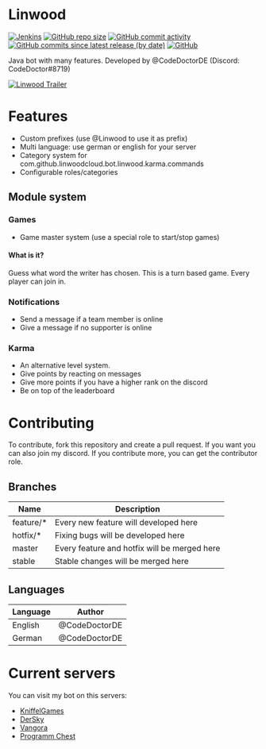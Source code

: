 # Linwood
[![Jenkins](https://img.shields.io/jenkins/build?jobUrl=https%3A%2F%2Fci.codemc.io%2Fjob%2FCodeDoctorDE%2Fjob%2FLinwood&style=for-the-badge)](https://ci.codemc.io/job/CodeDoctorDE/job/Linwood)
[![GitHub repo size](https://img.shields.io/github/repo-size/CodeDoctorDE/Linwood?style=for-the-badge)](https://github.com/CodeDoctorDE/Linwood/archive/master.zip)
[![GitHub commit activity](https://img.shields.io/github/commit-activity/m/CodeDoctorDE/Linwood?style=for-the-badge)](https://github.com/CodeDoctorDE/Linwood/commits/master)
[![GitHub commits since latest release (by date)](https://img.shields.io/github/commits-since/CodeDoctorDE/Linwood/latest?style=for-the-badge)](https://github.com/CodeDoctorDE/Linwood/releases/latest)
[![GitHub](https://img.shields.io/github/license/CodeDoctorDE/Linwood?style=for-the-badge)](LICENSE)


Java bot with many features. Developed by @CodeDoctorDE (Discord: CodeDoctor#8719)

[![Linwood Trailer](https://img.youtube.com/vi/m1mac2d19Fo/0.jpg)](https://www.youtube.com/watch?v=m1mac2d19Fo)

# Features

* Custom prefixes (use @Linwood to use it as prefix)
* Multi language: use german or english for your server
* Category system for com.github.linwoodcloud.bot.linwood.karma.commands
* Configurable roles/categories

## Module system

### Games
* Game master system (use a special role to start/stop games)

#### What is it?
Guess what word the writer has chosen. This is a turn based game. Every player can join in.

### Notifications
* Send a message if a team member is online
* Give a message if no supporter is online

### Karma
* An alternative level system.
* Give points by reacting on messages
* Give more points if you have a higher rank on the discord
* Be on top of the leaderboard

# Contributing

To contribute, fork this repository and create a pull request. If you want you can also join my discord. If you contribute more, you can get the contributor role.

## Branches

Name | Description
--- | ---
feature/* | Every new feature will developed here
hotfix/* | Fixing bugs will be developed here
master | Every feature and hotfix will be merged here 
stable | Stable changes will be merged here

## Languages

Language | Author
--- | ---
English | @CodeDoctorDE
German | @CodeDoctorDE


# Current servers
You can visit my bot on this servers:
* [KniffelGames](https://discord.gg/J7EUgvN)
* [DerSky](https://discord.gg/5NNyexY)
* [Vangora](https://discord.gg/F2yuUXR)
* [Programm Chest](https://discord.gg/7AQyGPq)
